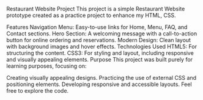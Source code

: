Restaurant Website Project
This project is a simple Restaurant Website prototype created as a practice project to enhance my HTML, CSS.

Features
Navigation Menu: Easy-to-use links for Home, Menu, FAQ, and Contact sections.
Hero Section: A welcoming message with a call-to-action button for online ordering and reservations.
Modern Design: Clean layout with background images and hover effects.
Technologies Used
HTML5: For structuring the content.
CSS3: For styling and layout, including responsive and visually appealing elements.
Purpose
This project was built purely for learning purposes, focusing on:

Creating visually appealing designs.
Practicing the use of external CSS and positioning elements.
Developing responsive and accessible layouts.
Feel free to explore the code.
